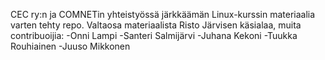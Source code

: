 CEC ry:n ja COMNETin yhteistyössä järkkäämän Linux-kurssin materiaalia varten tehty repo.
Valtaosa materiaalista Risto Järvisen käsialaa, muita contribuoijia:
	-Onni Lampi
	-Santeri Salmijärvi
	-Juhana Kekoni
	-Tuukka Rouhiainen
	-Juuso Mikkonen
